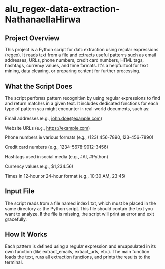 # alu_regex-data-extraction-NathanaellaHirwa
## Project Overview
This project is a Python script for data extraction using regular expressions (regex). It reads text from a file and extracts useful patterns such as email addresses, URLs, phone numbers, credit card numbers, HTML tags, hashtags, currency values, and time formats. It's a helpful tool for text mining, data cleaning, or preparing content for further processing.

## What the Script Does
The script performs pattern recognition by using regular expressions to find and return matches in a given text. It includes dedicated functions for each type of pattern you might encounter in real-world documents, such as:

Email addresses (e.g., john.doe@example.com)

Website URLs (e.g., https://example.com)

Phone numbers in various formats (e.g., (123) 456-7890, 123-456-7890)

Credit card numbers (e.g., 1234-5678-9012-3456)

Hashtags used in social media (e.g., #AI, #Python)

Currency values (e.g., $1,234.56)

Times in 12-hour or 24-hour format (e.g., 10:30 AM, 23:45)

## Input File
The script reads from a file named index1.txt, which must be placed in the same directory as the Python script. This file should contain the text you want to analyze. If the file is missing, the script will print an error and exit gracefully.

## How It Works
Each pattern is defined using a regular expression and encapsulated in its own function (like extract_emails, extract_urls, etc.). The main function loads the text, runs all extraction functions, and prints the results to the terminal.

